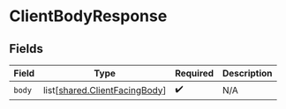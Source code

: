 # ClientBodyResponse


## Fields

| Field                                                                        | Type                                                                         | Required                                                                     | Description                                                                  |
| ---------------------------------------------------------------------------- | ---------------------------------------------------------------------------- | ---------------------------------------------------------------------------- | ---------------------------------------------------------------------------- |
| `body`                                                                       | list[[shared.ClientFacingBody](undefined/models/shared/clientfacingbody.md)] | :heavy_check_mark:                                                           | N/A                                                                          |